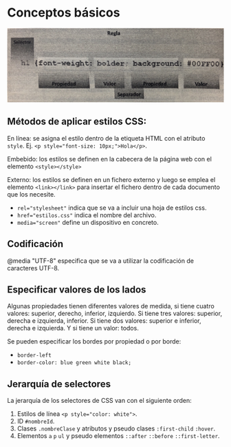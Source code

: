 # Conceptos básicos

![Estructura de CSS](estructura_css.jpeg)

## Métodos de aplicar estilos CSS: 

En línea: se asigna el estilo dentro de la etiqueta HTML con el atributo `style`. Ej. `<p style="font-size: 10px;">Hola</p>`.

Embebido: los estilos se definen en la cabecera de la página web con el elemento `<style></style>` 

Externo: los estilos se definen en un fichero externo y luego se emplea el elemento `<link></link>` para insertar el fichero dentro de cada documento que los necesite. 

- `rel="stylesheet"` indica que se va a incluir una hoja de estilos css. 
- `href="estilos.css"` indica el nombre del archivo. 
- `media="screen"` define un dispositivo en concreto. 

 ## Codificación

@media "UTF-8" especifica que se va a utilizar la codificación de caracteres UTF-8. 

## Especificar valores de los lados

Algunas propiedades tienen diferentes valores de medida, si tiene cuatro valores: superior, derecho, inferior, izquierdo. Si tiene tres valores: superior, derecha e izquierda, inferior. Si tiene dos valores: superior e inferior, derecha e izquierda. Y si tiene un valor: todos. 

Se pueden especificar los bordes por propiedad o por borde: 

- `border-left` 
- `border-color: blue green white black;` 

## Jerarquía de selectores

La jerarquía de los selectores de CSS van con el siguiente orden: 

1. Estilos de línea `<p style="color: white">`. 
2. ID `#nombreId`. 
3. Clases `.nombreClase` y atributos y pseudo clases `:first-child` `:hover`.
4. Elementos `a` `p` `ul` y pseudo elementos `::after` `::before` `::first-letter`.